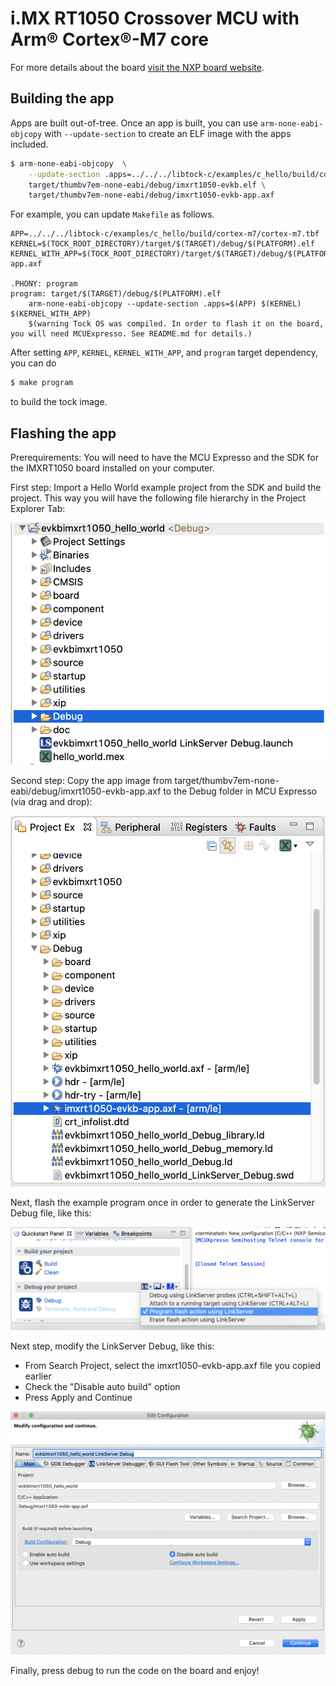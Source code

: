 i.MX RT1050 Crossover MCU with Arm® Cortex®-M7 core
====================================================

For more details about the board [visit the NXP  board website](https://www.nxp.com/products/processors-and-microcontrollers/arm-microcontrollers/i-mx-rt-crossover-mcus/i-mx-rt1050-crossover-mcu-with-arm-cortex-m7-core:i.MX-RT1050).


## Building the app

Apps are built out-of-tree. Once an app is built, you can use
`arm-none-eabi-objcopy` with `--update-section` to create an ELF image with the
apps included.

```bash
$ arm-none-eabi-objcopy  \
    --update-section .apps=../../../libtock-c/examples/c_hello/build/cortex-m7/cortex-m7.tbf \
    target/thumbv7em-none-eabi/debug/imxrt1050-evkb.elf \
    target/thumbv7em-none-eabi/debug/imxrt1050-evkb-app.axf
```

For example, you can update `Makefile` as follows.

```
APP=../../../libtock-c/examples/c_hello/build/cortex-m7/cortex-m7.tbf
KERNEL=$(TOCK_ROOT_DIRECTORY)/target/$(TARGET)/debug/$(PLATFORM).elf
KERNEL_WITH_APP=$(TOCK_ROOT_DIRECTORY)/target/$(TARGET)/debug/$(PLATFORM)-app.axf

.PHONY: program
program: target/$(TARGET)/debug/$(PLATFORM).elf
	arm-none-eabi-objcopy --update-section .apps=$(APP) $(KERNEL) $(KERNEL_WITH_APP)
	$(warning Tock OS was compiled. In order to flash it on the board, you will need MCUExpresso. See README.md for details.)
```

After setting `APP`, `KERNEL`, `KERNEL_WITH_APP`, and `program` target
dependency, you can do

```bash
$ make program
```

to build the tock image.

## Flashing the app
Prerequirements: You will need to have the MCU Expresso and the SDK for the IMXRT1050 board installed on your computer.

First step: Import a Hello World example project from the SDK and build the project. This way you will have the following file hierarchy in the Project Explorer Tab:

![image info](./pictures/project-explorer.png)

Second step: Copy the app image from target/thumbv7em-none-eabi/debug/imxrt1050-evkb-app.axf to the Debug folder in MCU Expresso (via drag and drop):

![image info](./pictures/copy-to-debug.png)

Next, flash the example program once in order to generate the LinkServer Debug file, like this:

![image info](./pictures/flash-example.png)

Next step, modify the LinkServer Debug, like this: 

- From Search Project, select the imxrt1050-evkb-app.axf file you copied earlier
- Check the "Disable auto build" option
- Press Apply and Continue

![image info](./pictures/config-link-server.png)

Finally, press debug to run the code on the board and enjoy!



